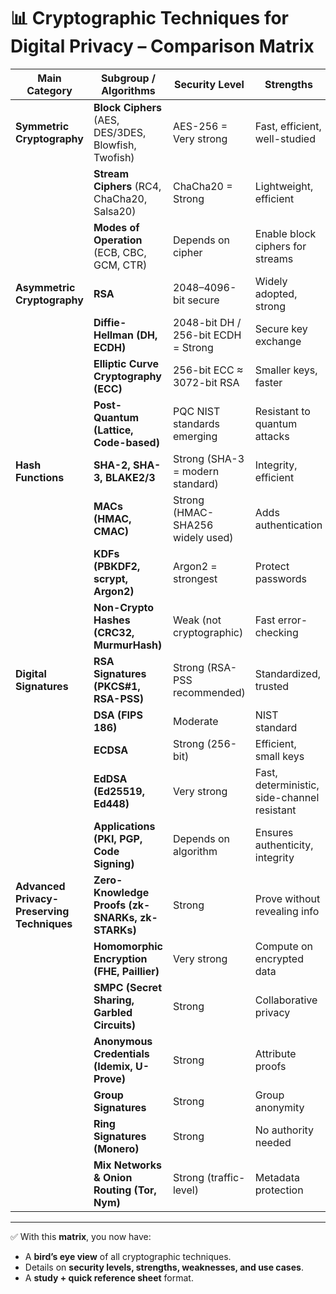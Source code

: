 # 📊 Cryptographic Techniques for Digital Privacy – Comparison Matrix

| **Main Category**                          | **Subgroup / Algorithms**                            | **Security Level**                  | **Strengths**                               | **Weaknesses**                            | **Primary Use Cases**                     |
| ------------------------------------------ | ---------------------------------------------------- | ----------------------------------- | ------------------------------------------- | ----------------------------------------- | ----------------------------------------- |
| **Symmetric Cryptography**                 | **Block Ciphers** (AES, DES/3DES, Blowfish, Twofish) | AES-256 = Very strong               | Fast, efficient, well-studied               | Key distribution problem                  | Data encryption, VPNs, disk encryption    |
|                                            | **Stream Ciphers** (RC4, ChaCha20, Salsa20)          | ChaCha20 = Strong                   | Lightweight, efficient                      | RC4 broken                                | Secure messaging, mobile apps             |
|                                            | **Modes of Operation** (ECB, CBC, GCM, CTR)          | Depends on cipher                   | Enable block ciphers for streams            | ECB insecure                              | Wi-Fi (WPA2/3), TLS, storage encryption   |
| **Asymmetric Cryptography**                | **RSA**                                              | 2048–4096-bit secure                | Widely adopted, strong                      | Slow, large key sizes                     | TLS certificates, secure email            |
|                                            | **Diffie-Hellman (DH, ECDH)**                        | 2048-bit DH / 256-bit ECDH = Strong | Secure key exchange                         | Vulnerable to MITM if not authenticated   | TLS handshake, VPNs                       |
|                                            | **Elliptic Curve Cryptography (ECC)**                | 256-bit ECC ≈ 3072-bit RSA          | Smaller keys, faster                        | Complex, patents (historically)           | Mobile, IoT, blockchain                   |
|                                            | **Post-Quantum (Lattice, Code-based)**               | PQC NIST standards emerging         | Resistant to quantum attacks                | Still experimental                        | Future-proof encryption, government       |
| **Hash Functions**                         | **SHA-2, SHA-3, BLAKE2/3**                           | Strong (SHA-3 = modern standard)    | Integrity, efficient                        | MD5, SHA-1 broken                         | File verification, blockchain             |
|                                            | **MACs (HMAC, CMAC)**                                | Strong (HMAC-SHA256 widely used)    | Adds authentication                         | Needs secret key                          | API authentication, TLS                   |
|                                            | **KDFs (PBKDF2, scrypt, Argon2)**                    | Argon2 = strongest                  | Protect passwords                           | Computation-heavy                         | Password hashing, key stretching          |
|                                            | **Non-Crypto Hashes (CRC32, MurmurHash)**            | Weak (not cryptographic)            | Fast error-checking                         | Not secure                                | Checksums, error detection                |
| **Digital Signatures**                     | **RSA Signatures (PKCS#1, RSA-PSS)**                 | Strong (RSA-PSS recommended)        | Standardized, trusted                       | Large keys, slower                        | PKI, software signing                     |
|                                            | **DSA (FIPS 186)**                                   | Moderate                            | NIST standard                               | Weak if RNG fails                         | Legacy systems                            |
|                                            | **ECDSA**                                            | Strong (256-bit)                    | Efficient, small keys                       | Complex, RNG sensitive                    | Bitcoin, TLS, SSH                         |
|                                            | **EdDSA (Ed25519, Ed448)**                           | Very strong                         | Fast, deterministic, side-channel resistant | Newer adoption                            | SSH, TLS 1.3, blockchain                  |
|                                            | **Applications (PKI, PGP, Code Signing)**            | Depends on algorithm                | Ensures authenticity, integrity             | Relies on CAs / infrastructure            | TLS, secure email, legal contracts        |
| **Advanced Privacy-Preserving Techniques** | **Zero-Knowledge Proofs (zk-SNARKs, zk-STARKs)**     | Strong                              | Prove without revealing info                | Complex, heavy computation                | Zcash, voting, anonymous ID               |
|                                            | **Homomorphic Encryption (FHE, Paillier)**           | Very strong                         | Compute on encrypted data                   | Extremely slow (FHE)                      | Secure cloud, healthcare                  |
|                                            | **SMPC (Secret Sharing, Garbled Circuits)**          | Strong                              | Collaborative privacy                       | Communication overhead                    | Auctions, federated learning              |
|                                            | **Anonymous Credentials (Idemix, U-Prove)**          | Strong                              | Attribute proofs                            | Complex infra                             | E-IDs, access control                     |
|                                            | **Group Signatures**                                 | Strong                              | Group anonymity                             | Needs group authority                     | Voting, e-cash                            |
|                                            | **Ring Signatures (Monero)**                         | Strong                              | No authority needed                         | Signature size grows with group           | Privacy coins, whistleblowing             |
|                                            | **Mix Networks & Onion Routing (Tor, Nym)**          | Strong (traffic-level)              | Metadata protection                         | Latency, vulnerable to global adversaries | Anonymous browsing, censorship resistance |

---

✅ With this **matrix**, you now have:

* A **bird’s eye view** of all cryptographic techniques.
* Details on **security levels, strengths, weaknesses, and use cases**.
* A **study + quick reference sheet** format.
